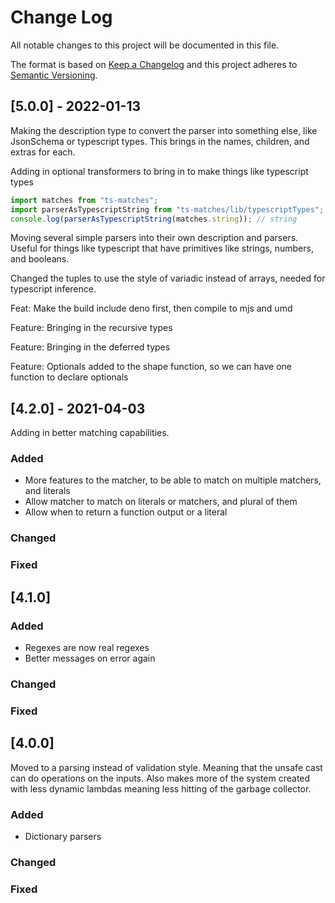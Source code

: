 # Change Log

All notable changes to this project will be documented in this file.

The format is based on [Keep a Changelog](http://keepachangelog.com/) and this
project adheres to [Semantic Versioning](http://semver.org/).

## [5.0.0] - 2022-01-13

Making the description type to convert the parser into something else, like
JsonSchema or typescript types. This brings in the names, children, and extras
for each.

Adding in optional transformers to bring in to make things like typescript types

```ts
import matches from "ts-matches";
import parserAsTypescriptString from "ts-matches/lib/typescriptTypes";
console.log(parserAsTypescriptString(matches.string)); // string
```

Moving several simple parsers into their own description and parsers. Useful for
things like typescript that have primitives like strings, numbers, and booleans.

Changed the tuples to use the style of variadic instead of arrays, needed for
typescript inference.

Feat: Make the build include deno first, then compile to mjs and umd

Feature: Bringing in the recursive types

Feature: Bringing in the deferred types

Feature: Optionals added to the shape function, so we can have one function to
declare optionals

## [4.2.0] - 2021-04-03

Adding in better matching capabilities.

### Added

- More features to the matcher, to be able to match on multiple matchers, and
  literals
- Allow matcher to match on literals or matchers, and plural of them
- Allow when to return a function output or a literal

### Changed

### Fixed

## [4.1.0]

### Added

- Regexes are now real regexes
- Better messages on error again

### Changed

### Fixed

## [4.0.0]

Moved to a parsing instead of validation style. Meaning that the unsafe cast can
do operations on the inputs. Also makes more of the system created with less
dynamic lambdas meaning less hitting of the garbage collector.

### Added

- Dictionary parsers

### Changed

### Fixed

```
```
